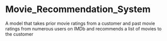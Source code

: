 # Movie_Recommendation_System
A model that takes prior movie ratings from a customer and past movie ratings from numerous users on IMDb and recommends a list of movies to the customer 
